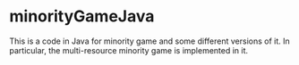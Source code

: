 # minorityGameJava
This is a code in Java for minority game and some different versions of it. In particular, the multi-resource minority game is implemented in it.
